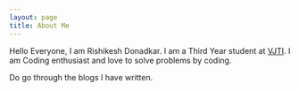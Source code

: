 ```yaml
---
layout: page
title: About Me
---
```


Hello Everyone, I am Rishikesh Donadkar. I am a Third Year student at <a href="https://vjti.ac.in/"> VJTI</a>. I am Coding enthusiast and love to solve problems by coding.


Do go through the blogs I have written.
